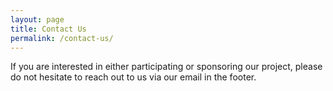 ```yaml
---
layout: page
title: Contact Us
permalink: /contact-us/
---
```


If you are interested in either participating or sponsoring our project,
please do not hesitate to reach out to us via our email in the footer.

[comment]: <> (/This is the base Jekyll theme. You can find out more info about customizing your Jekyll theme, as well as basic Jekyll usage documentation at [jekyllrb.com]&#40;https://jekyllrb.com/&#41;)

[comment]: <> (You can find the source code for Minima at GitHub:)

[comment]: <> ([jekyll][jekyll-organization] /)

[comment]: <> ([minima]&#40;https://github.com/jekyll/minima&#41;)

[comment]: <> (You can find the source code for Jekyll at GitHub:)

[comment]: <> ([jekyll][jekyll-organization] /)

[comment]: <> ([jekyll]&#40;https://github.com/jekyll/jekyll&#41;)


[comment]: <> ([jekyll-organization]: https://github.com/jekyll)
